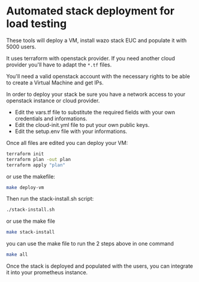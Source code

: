 # Automated stack deployment for load testing

These tools will deploy a VM, install wazo stack EUC and populate it with 5000
users.

It uses terraform with openstack provider. If you need another cloud provider
you'll have to adapt the `*.tf` files.

You'll need a valid openstack account with the necessary rights to be able to
create a Virtual Machine and get IPs.

In order to deploy your stack be sure you have a network access to your
openstack instance or cloud provider.
- Edit the vars.tf file to substitute the required fields with your own
  credentials and informations.
- Edit the cloud-init.yml file to put your own public keys.
- Edit the setup.env file with your informations.

Once all files are edited you can deploy your VM:
```sh
terraform init
terraform plan -out plan
terraform apply "plan"
```

or use the makefile:
```sh
make deploy-vm
```

Then run the stack-install.sh script:
```sh
./stack-install.sh
```

or use the make file
```sh
make stack-install
```

you can use the make file to run the 2 steps above in one command
```sh
make all
```

Once the stack is deployed and populated with the users, you can integrate it
into your prometheus instance.
